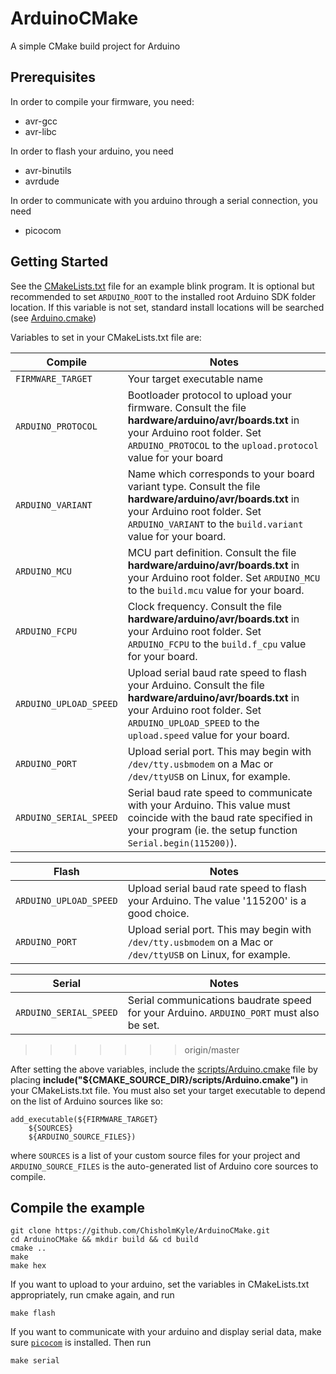 # ArduinoCMake
A simple CMake build project for Arduino

## Prerequisites

In order to compile your firmware, you need:

- avr-gcc
- avr-libc

In order to flash your arduino, you need

- avr-binutils
- avrdude

In order to communicate with you arduino through a serial connection, you need

- picocom

## Getting Started

See the [CMakeLists.txt](CMakeLists.txt) file for an example blink program.
It is optional but recommended to set `ARDUINO_ROOT` to the installed root Arduino SDK folder location. If this variable is not set, standard install locations will be searched (see [Arduino.cmake](
scripts/Arduino.cmake))

Variables to set in your CMakeLists.txt file are:

| Compile | Notes |
| ---- | ----- |
| `FIRMWARE_TARGET` | Your target executable name |
| `ARDUINO_PROTOCOL` | Bootloader protocol to upload your firmware. Consult the file **hardware/arduino/avr/boards.txt** in your Arduino root folder. Set `ARDUINO_PROTOCOL` to the `upload.protocol` value for your board |
| `ARDUINO_VARIANT` | Name which corresponds to your board variant type. Consult the file **hardware/arduino/avr/boards.txt** in your Arduino root folder. Set `ARDUINO_VARIANT` to the `build.variant` value for your board.  |
| `ARDUINO_MCU` | MCU part definition. Consult the file **hardware/arduino/avr/boards.txt** in your Arduino root folder. Set `ARDUINO_MCU` to the `build.mcu` value for your board. |
| `ARDUINO_FCPU` | Clock frequency. Consult the file **hardware/arduino/avr/boards.txt** in your Arduino root folder. Set `ARDUINO_FCPU` to the `build.f_cpu` value for your board. |
| `ARDUINO_UPLOAD_SPEED` | Upload serial baud rate speed to flash your Arduino. Consult the file **hardware/arduino/avr/boards.txt** in your Arduino root folder. Set `ARDUINO_UPLOAD_SPEED` to the `upload.speed` value for your board. |
| `ARDUINO_PORT` | Upload serial port. This may begin with `/dev/tty.usbmodem` on a Mac or `/dev/ttyUSB` on Linux, for example. |
| `ARDUINO_SERIAL_SPEED` | Serial baud rate speed to communicate with your Arduino. This value must coincide with the baud rate specified in your program (ie. the setup function `Serial.begin(115200)`). |

| Flash | Notes |
| ---- | ----- |
| `ARDUINO_UPLOAD_SPEED` | Upload serial baud rate speed to flash your Arduino. The value '115200' is a good choice. |
| `ARDUINO_PORT` | Upload serial port. This may begin with `/dev/tty.usbmodem` on a Mac or `/dev/ttyUSB` on Linux, for example. |

| Serial | Notes |
| ---- | ----- |
| `ARDUINO_SERIAL_SPEED` | Serial communications baudrate speed for your Arduino. `ARDUINO_PORT` must also be set. |
>>>>>>> origin/master

After setting the above variables, include the [scripts/Arduino.cmake](scripts/Arduino.cmake) file by placing **include("${CMAKE_SOURCE_DIR}/scripts/Arduino.cmake")** in your CMakeLists.txt file. You must also set your target executable to depend on the list of Arduino sources like so:

	add_executable(${FIRMWARE_TARGET}
		${SOURCES}
		${ARDUINO_SOURCE_FILES})

where `SOURCES` is a list of your custom source files for your project and `ARDUINO_SOURCE_FILES` is the auto-generated list of Arduino core sources to compile.

## Compile the example

	git clone https://github.com/ChisholmKyle/ArduinoCMake.git
	cd ArduinoCMake && mkdir build && cd build
	cmake ..
	make
	make hex

If you want to upload to your arduino, set the variables in CMakeLists.txt appropriately, run cmake again, and run

	make flash

If you want to communicate with your arduino and display serial data, make sure [`picocom`](https://github.com/npat-efault/picocom) is installed. Then run

    make serial
